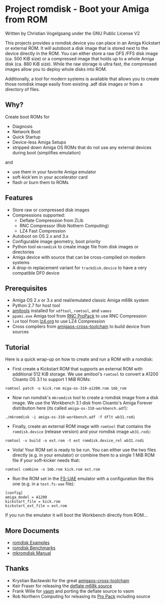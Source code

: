 # Project romdisk - Boot your Amiga from ROM

Written by Christian Vogelgsang under the GNU Public License V2

This projects provides a romdisk.device you can place in an Amiga Kickstart
or external ROM. It will autoboot a disk image that is stored next to the
device directly in the ROM. You can either store a raw OFS /FFS disk image
(ca. 500 KiB size) or a compressed image that holds up to a whole Amiga
disk (ca. 880 KiB size). While the raw storage is ultra fast, the compressed
images allow you to deploy whole disks into ROM.

Additionally, a tool for modern systems is available that allows you to
create those romdisk image easily from existing .adf disk images or from
a directory of files.

## Why?

Create boot ROMs for

* Diagnosis
* Network Boot
* Quick Startup
* Device-less Amiga Setups
* stripped down Amiga OS ROMs that do not use any external devices
  during boot (simplifies emulation)

and

* use them in your favorite Amiga emulator
* soft-kick'em in your accelerator card
* flash or burn them to ROMs

## Features

* Store raw or compressed disk images
* Compressions supported:
  * Deflate Compression from ZLib
  * RNC Compressor (Rob Nothern Computing)
  * LZ4 Fast Compression
* Autoboot on OS 2.x and 3.x
* Configurable image geometry, boot priority
* Python tool `mkromdisk` to create image file from disk images or directories
* Amiga device with source that can be cross-compiled on modern systems
* A drop-in replacement variant for `trackdisk.device` to have a very
  compatible DF0 device

## Prerequisites

* Amiga OS 2.x or 3.x and real/emulated classic Amiga m68k system
* Python 2.7 for host tool
* [amitools][1] installed for `xdftool`, `romtool`, and `vamos`
* `ppami.exe` Amiga tool from [RNC ProPack][2] to use RNC Compression
* `lz4` tool from [lz4.org][4] to use LZ4 Compression
* Cross compilers from [amigaos-cross-toolchain][3] to build device from sources

[1]: https://github.com/cnvogelg/amitools
[2]: http://aminet.net/package/util/pack/RNC_ProPack
[3]: https://github.com/cahirwpz/amigaos-cross-toolchain
[4]: https://lz4.org/

## Tutorial

Here is a quick wrap-up on how to create and run a ROM with a romdisk:

* First create a Kickstart ROM that supports an external ROM with additional
  512 KiB storage. We use amitool's `romtool` to convert a A1200 Cloanto OS 3.1
  to support 1 MiB ROMs:

```
romtool patch -o kick.rom miga-os-310-a1200.rom 1mb_rom
```

* Now run romdisk's `mkromdisk` tool to create a romdisk image from a disk
  image. We use the Workbench 3.1 disk from Cloanto's Amiga Forever distribution
  here (its called `amiga-os-310-workbench.adf`):

```
./mkromdisk -i amiga-os-310-workbench.adf -f dflt wb31.rodi
```

* Finally, create an external ROM image with `romtool` that contains the
`romdisk.device` (release version) and your romdisk image `wb31.rodi`:

```
romtool -v build -o ext.rom -t ext romdisk.device_rel wb31.rodi
```

* Voila! Your ROM set is ready to be run. You can either use the two files
directly (e.g. in your emulator) or combine them to a single 1 MiB ROM file
if your soft-kicker needs that:

```
romtool combine -o 1mb.rom kick.rom ext.rom
```

* Run the ROM set in the [FS-UAE][1] emulator with a configuration like this
one (e.g. in a `test.fs-uae` file):

```
[config]
amiga_model = A1200
kickstart_file = kick.rom
kickstart_ext_file = ext.rom
```

If you run the emulator it will boot the Workbench directly from ROM...

[1]: https://fs-uae.net

## More Documents

* [romdisk Examples](doc/examples.md)
* [romdisk Benchmarks](doc/benchmarks.md)
* [mkromdisk Manual](doc/mkromdisk.md)

## Thanks

* Krystian Bacławski for the great [amigaos-cross-toolchain][1]
* Keir Fraser for releasing the [deflate m68k source][2]
* Frank Wille for [vasm][3] and porting the deflate source to vasm
* Rob Northern Computing for releasing its [Pro Pack][4] including source

[1]: https://github.com/cahirwpz/amigaos-cross-toolchain
[2]: https://github.com/keirf/Amiga-Stuff/blob/master/inflate.asm
[3]: http://sun.hasenbraten.de/vasm/
[4]: http://aminet.net/package/util/pack/RNC_ProPack
